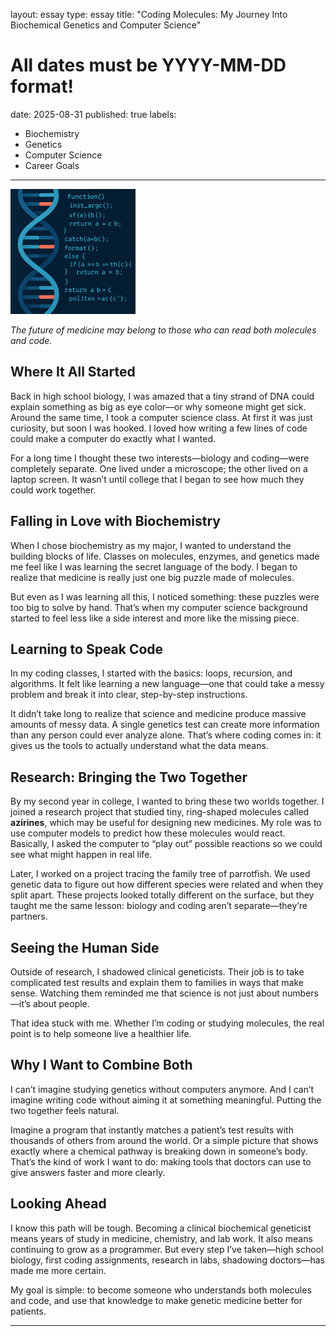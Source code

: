 layout: essay
type: essay
title: "Coding Molecules: My Journey Into Biochemical Genetics and Computer Science"
# All dates must be YYYY-MM-DD format!
date: 2025-08-31
published: true
labels:
  - Biochemistry
  - Genetics
  - Computer Science
  - Career Goals
---

<img width="200px" class="rounded float-start pe-4" src="../img/DNA:CodeImg.png">

*The future of medicine may belong to those who can read both molecules and code.*

## Where It All Started

Back in high school biology, I was amazed that a tiny strand of DNA could explain something as big as eye color—or why someone might get sick. Around the same time, I took a computer science class. At first it was just curiosity, but soon I was hooked. I loved how writing a few lines of code could make a computer do exactly what I wanted.  

For a long time I thought these two interests—biology and coding—were completely separate. One lived under a microscope; the other lived on a laptop screen. It wasn’t until college that I began to see how much they could work together.  

## Falling in Love with Biochemistry

When I chose biochemistry as my major, I wanted to understand the building blocks of life. Classes on molecules, enzymes, and genetics made me feel like I was learning the secret language of the body. I began to realize that medicine is really just one big puzzle made of molecules.  

But even as I was learning all this, I noticed something: these puzzles were too big to solve by hand. That’s when my computer science background started to feel less like a side interest and more like the missing piece.  

## Learning to Speak Code

In my coding classes, I started with the basics: loops, recursion, and algorithms. It felt like learning a new language—one that could take a messy problem and break it into clear, step-by-step instructions.  

It didn’t take long to realize that science and medicine produce massive amounts of messy data. A single genetics test can create more information than any person could ever analyze alone. That’s where coding comes in: it gives us the tools to actually understand what the data means.  

## Research: Bringing the Two Together

By my second year in college, I wanted to bring these two worlds together. I joined a research project that studied tiny, ring-shaped molecules called **azirines**, which may be useful for designing new medicines. My role was to use computer models to predict how these molecules would react. Basically, I asked the computer to “play out” possible reactions so we could see what might happen in real life.  

Later, I worked on a project tracing the family tree of parrotfish. We used genetic data to figure out how different species were related and when they split apart. These projects looked totally different on the surface, but they taught me the same lesson: biology and coding aren’t separate—they’re partners.  

## Seeing the Human Side

Outside of research, I shadowed clinical geneticists. Their job is to take complicated test results and explain them to families in ways that make sense. Watching them reminded me that science is not just about numbers—it’s about people.  

That idea stuck with me. Whether I’m coding or studying molecules, the real point is to help someone live a healthier life.  

## Why I Want to Combine Both

I can’t imagine studying genetics without computers anymore. And I can’t imagine writing code without aiming it at something meaningful. Putting the two together feels natural.  

Imagine a program that instantly matches a patient’s test results with thousands of others from around the world. Or a simple picture that shows exactly where a chemical pathway is breaking down in someone’s body. That’s the kind of work I want to do: making tools that doctors can use to give answers faster and more clearly.  

## Looking Ahead

I know this path will be tough. Becoming a clinical biochemical geneticist means years of study in medicine, chemistry, and lab work. It also means continuing to grow as a programmer. But every step I’ve taken—high school biology, first coding assignments, research in labs, shadowing doctors—has made me more certain.  

My goal is simple: to become someone who understands both molecules and code, and use that knowledge to make genetic medicine better for patients.  

---
